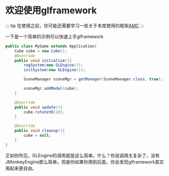 # 欢迎使用glframework

::: tip
在使用之前，你可能还需要学习一些关于本库使用的框架[AMC](/amc/intro)
:::

一下是一个简单的示例可以快速上手glframework

```java
public class MyGame extends Application{
    Cube cube = new Cube();
    @Override
    public void initialize(){
        regSystem(new GLEngine());
        initSystem(new GLEngine());

        SceneManager sceneMgr = getManager(SceneManager.class, true);

        sceneMgr.addModel(cube);
    }

    @Override
    public void update(){
        cube.rotateYD(10);
    }

    @Override
    public void cleanup(){
        cube = null;
    }
}
```

正如你所见，GLEngine的调用就是这么简单。什么？你说调用太复杂了，没有JMonkeyEngine那么简单。但是你如果你用到后面，你会发现glframework其实用起来更自由。